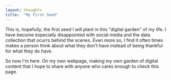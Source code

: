 ```yaml
---
layout: thoughts
title:  "My First Seed"
---
```

This is, hopefully, the first seed I will plant in this "digital garden" of my life. I have become especially disappointed with social media and the data collection that ocurrs behind the scenes. Even more so, I find it often times makes a person think about what they don't have instead of being thankful for what they do have.

So now I'm here. On my own webpage, making my own garden of digital content that I hope to share with anyone who cares enough to check this page. 